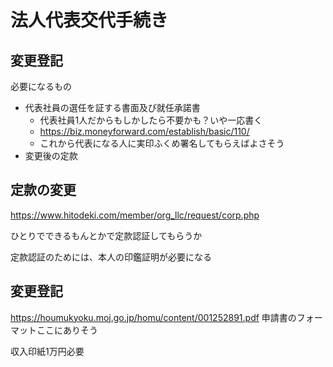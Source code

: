 # 法人代表交代手続き

## 変更登記
必要になるもの
- 代表社員の選任を証する書面及び就任承諾書
  - 代表社員1人だからもしかしたら不要かも？いや一応書く
  - https://biz.moneyforward.com/establish/basic/110/
  - これから代表になる人に実印ふくめ署名してもらえばよさそう
- 変更後の定款
## 定款の変更
https://www.hitodeki.com/member/org_llc/request/corp.php

ひとりでできるもんとかで定款認証してもらうか

定款認証のためには、本人の印鑑証明が必要になる

## 変更登記

https://houmukyoku.moj.go.jp/homu/content/001252891.pdf
申請書のフォーマットここにありそう

収入印紙1万円必要

